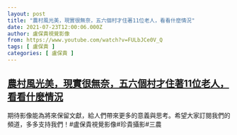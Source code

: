 ```yaml
---
layout: post
title: "農村風光美，現實很無奈，五六個村才住著11位老人，看看什麼情況"
date: 2021-07-23T12:00:06.000Z
author: 盧保貴視覺影像
from: https://www.youtube.com/watch?v=FULbJCe0V_Q
tags: [ 盧保貴 ]
categories: [ 盧保貴 ]
---
```

<!--1627041606000-->
[農村風光美，現實很無奈，五六個村才住著11位老人，看看什麼情況](https://www.youtube.com/watch?v=FULbJCe0V_Q)
------

<div>
期待影像能為將來保留文獻，給人們帶來更多的意義與思考。希望大家訂閱我們的頻道，多多支持我們！#盧保貴視覺影像#珍貴攝影#三農
</div>
